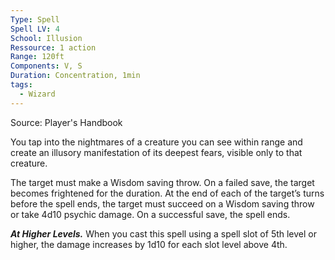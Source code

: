 ```yaml
---
Type: Spell
Spell LV: 4
School: Illusion
Ressource: 1 action
Range: 120ft
Components: V, S
Duration: Concentration, 1min
tags:
  - Wizard
---
```

Source: Player's Handbook

You tap into the nightmares of a creature you can see within range and create an illusory manifestation of its deepest fears, visible only to that creature.

The target must make a Wisdom saving throw. On a failed save, the target becomes frightened for the duration. At the end of each of the target’s turns before the spell ends, the target must succeed on a Wisdom saving throw or take 4d10 psychic damage. On a successful save, the spell ends.

**_At Higher Levels._** When you cast this spell using a spell slot of 5th level or higher, the damage increases by 1d10 for each slot level above 4th.